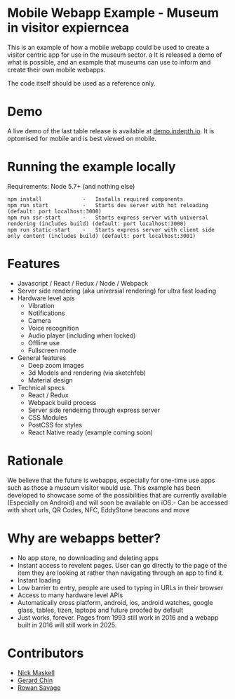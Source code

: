 # Mobile Webapp Example - Museum in visitor expierncea
This is an example of how a mobile webapp could be used to create a visitor centric app for use in the museum sector.
a
It is released a demo of what is possible, and an example that museums can use to inform and create their own mobile webapps. 

The code itself should be used as a reference only.

# Demo
A live demo of the last table release is available at [demo.indepth.io](demo.indepth.io). It is optomised for mobile and is best viewed on mobile.

# Running the example locally
Requirements:
Node 5.7+ (and nothing else)
```
npm install             -   Installs required components
npm run start           -   Starts dev server with hot reloading (default: port localhost:3000)
npm run ssr-start       -   Starts express server with universal rendering (includes build) (default: port localhost:3000)
npm run static-start    -   Starts express server with client side only content (includes build) (default: port localhost:3001)
```
# Features
- Javascript / React / Redux / Node / Webpack
- Server side rendering (aka universial rendering) for ultra fast loading
- Hardware level apis
  - Vibration
  - Notifications
  - Camera
  - Voice recognition
  - Audio player (including when locked)
  - Offline use
  - Fullscreen mode
- General features
  - Deep zoom images
  - 3d Models and rendering (via sketchfeb)
  - Material design
- Technical specs
  - React / Redux
  - Webpack build process
  - Server side rendeirng through express server
  - CSS Modules
  - PostCSS for styles
  - React Native ready (example coming soon)
  
# Rationale
We believe that the future is webapps, especially for one-time use apps such as those a museum visitor would use.
This example has been developed to showcase some of the possibilities that are currently available (Especially on Android) and will soon be available on iOS.- Can be accessed with short urls, QR Codes, NFC, EddyStone beacons and move


# Why are webapps better?
- No app store, no downloading and deleting apps
- Instant access to revelent pages. User can go directly to the page of the item they are looking at rather than navigating through an app to find it.
- Instant loading
- Low barrier to entry, people are used to typing in URLs in their browser
- Access to many hardware level APIs
- Automatically cross platform, android, ios, android watches, google glass, tables, tizen, laptops and future proofed by default
- Just works, forever. Pages from 1993 still work in 2016 and a webapp built in 2016 will still work in 2025.

# Contributors
- [Nick Maskell](https://github.com/nickmask)
- [Gerard Chin](https://github.com/gerardmrk)
- [Rowan Savage](https://github.com/ro-savage)
